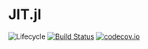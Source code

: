 # JIT.jl

![Lifecycle](https://img.shields.io/badge/lifecycle-experimental-orange.svg)<!--
![Lifecycle](https://img.shields.io/badge/lifecycle-maturing-blue.svg)
![Lifecycle](https://img.shields.io/badge/lifecycle-stable-green.svg)
![Lifecycle](https://img.shields.io/badge/lifecycle-retired-orange.svg)
![Lifecycle](https://img.shields.io/badge/lifecycle-archived-red.svg)
![Lifecycle](https://img.shields.io/badge/lifecycle-dormant-blue.svg) -->
[![Build Status](https://travis-ci.com/tisztamo/JIT.jl.svg?branch=master)](https://travis-ci.com/tisztamo/JIT.jl)
[![codecov.io](http://codecov.io/github/tisztamo/JIT.jl/coverage.svg?branch=master)](http://codecov.io/github/tisztamo/JIT.jl?branch=master)
<!--
[![Documentation](https://img.shields.io/badge/docs-stable-blue.svg)](https://tisztamo.github.io/JIT.jl/stable)
[![Documentation](https://img.shields.io/badge/docs-master-blue.svg)](https://tisztamo.github.io/JIT.jl/dev)
-->
